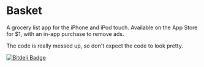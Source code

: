 Basket
======

A grocery list app for the iPhone and iPod touch. Available on the App Store for $1, with an in-app purchase to remove ads.

The code is really messed up, so don't expect the code to look pretty.


[![Bitdeli Badge](https://d2weczhvl823v0.cloudfront.net/pauldunahoo/basket/trend.png)](https://bitdeli.com/free "Bitdeli Badge")

